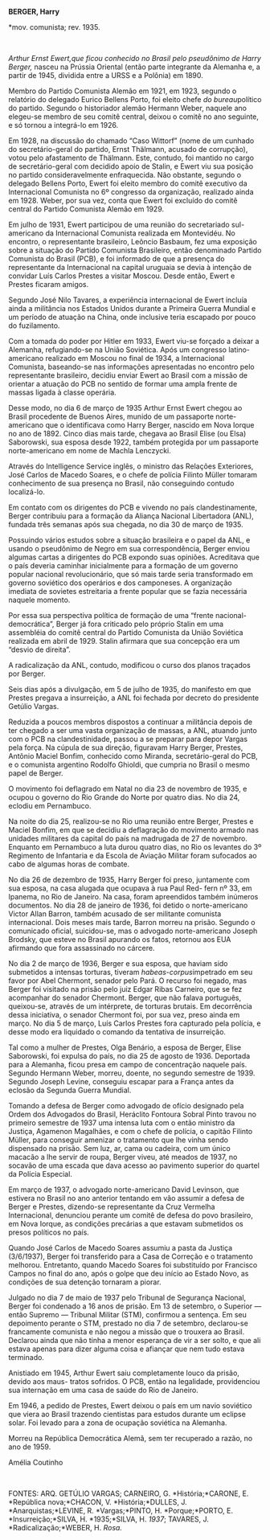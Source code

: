 **BERGER, Harry**

\*mov. comunista; rev. 1935.

 

*Arthur Ernst Ewert,*que ficou conhecido no Brasil pelo pseudônimo de
Harry Berger*,* nasceu na Prússia Oriental (então parte integrante da
Alemanha e, a partir de 1945, dividida entre a URSS e a Polônia) em
1890.

Membro do Partido Comunista Alemão em 1921, em 1923, segundo o relatório
do delegado Eurico Bellens Porto, foi eleito chefe *do bureau*político
do partido. Segundo o historiador alemão Hermann Weber, naquele ano
elegeu-se membro de seu comitê central, deixou o comitê no ano seguinte,
e só tornou a integrá-lo em 1926.

Em 1928, na discussão do chamado “Caso Wittorf” (nome de um cunhado do
secretário-geral do partido, Ernst Thälmann, acusado de corrupção),
votou pelo afastamento de Thälmann. Este, contudo, foi mantido no cargo
de secretário-geral com decidido apoio de Stalin, e Ewert viu sua
posição no partido consideravelmente enfraquecida. Não obstante, segundo
o delegado Bellens Porto, Ewert foi eleito membro do comitê executivo da
Internacional Comunista no 6º congresso da organização, realizado ainda
em 1928. Weber, por sua vez, conta que Ewert foi excluído do comitê
central do Partido Comunista Alemão em 1929.

Em julho de 1931, Ewert participou de uma reunião do secretariado
sul-americano da Internacional Comunista realizada em Montevidéu. No
encontro, o representante brasileiro, Leôncio Basbaum, fez uma exposição
sobre a situação do Partido Comunista Brasileiro, então denominado
Partido Comunista do Brasil (PCB), e foi informado de que a presença do
representante da Internacional na capital uruguaia se devia à intenção
de convidar Luís Carlos Prestes a visitar Moscou. Desde então, Ewert e
Prestes ficaram amigos.

Segundo José Nilo Tavares, a experiência internacional de Ewert incluía
ainda a militância nos Estados Unidos durante a Primeira Guerra Mundial
e um período de atuação na China, onde inclusive teria escapado por
pouco do fuzilamento.

Com a tomada do poder por Hitler em 1933, Ewert viu-se forçado a deixar
a Alemanha, refugiando-se na União Soviética. Após um congresso
latino-americano realizado em Moscou no final de 1934, a Internacional
Comunista, baseando-se nas informações apresentadas no encontro pelo
representante brasileiro, decidiu enviar Ewert ao Brasil com a missão de
orientar a atuação do PCB no sentido de formar uma ampla frente de
massas ligada à classe operária.

Desse modo, no dia 6 de março de 1935 Arthur Ernst Ewert chegou ao
Brasil procedente de Buenos Aires, munido de um passaporte
norte-americano que o identificava como Harry Berger, nascido em Nova
Iorque no ano de 1892. Cinco dias mais tarde, chegava ao Brasil Elise
(ou Elsa) Saborowski, sua esposa desde 1922, também protegida por um
passaporte norte-americano em nome de Machla Lenczycki.

Através do Intelligence Service inglês, o ministro das Relações
Exteriores, José Carlos de Macedo Soares, e o chefe de polícia Filinto
Müller tomaram conhecimento de sua presença no Brasil, não conseguindo
contudo localizá-lo.

Em contato com os dirigentes do PCB e vivendo no país clandestinamente,
Berger contribuiu para a formação da Aliança Nacional Libertadora (ANL),
fundada três semanas após sua chegada, no dia 30 de março de 1935.

Possuindo vários estudos sobre a situação brasileira e o papel da ANL, e
usando o pseudônimo de Negro em sua correspondência, Berger enviou
algumas cartas a dirigentes do PCB expondo suas opiniões. Acreditava que
o país deveria caminhar inicialmente para a formação de um governo
popular nacional revolucionário, que só mais tarde seria transformado em
governo soviético dos operários e dos camponeses. A organização imediata
de sovietes estreitaria a frente popular que se fazia necessária naquele
momento.

Por essa sua perspectiva política de formação de uma “frente
nacional-democrática”, Berger já fora criticado pelo próprio Stalin em
uma assembléia do comitê central do Partido Comunista da União Soviética
realizada em abril de 1929. Stalin afirmara que sua concepção era um
“desvio de direita”.

A radicalização da ANL, contudo, modificou o curso dos planos traçados
por Berger.

Seis dias após a divulgação, em 5 de julho de 1935, do manifesto em que
Prestes pregava a insurreição, a ANL foi fechada por decreto do
presidente Getúlio Vargas.

Reduzida a poucos membros dispostos a continuar a militância depois de
ter chegado a ser uma vasta organização de massas, a ANL, atuando junto
com o PCB na clandestinidade, passou a se preparar para depor Vargas
pela força. Na cúpula de sua direção, figuravam Harry Berger, Prestes,
Antônio Maciel Bonfim, conhecido como Miranda, secretário-geral do PCB,
e o comunista argentino Rodolfo Ghioldi, que cumpria no Brasil o mesmo
papel de Berger.

O movimento foi deflagrado em Natal no dia 23 de novembro de 1935, e
ocupou o governo do Rio Grande do Norte por quatro dias. No dia 24,
eclodiu em Pernambuco.

Na noite do dia 25, realizou-se no Rio uma reunião entre Berger, Prestes
e Maciel Bonfim, em que se decidiu a deflagração do movimento armado nas
unidades militares da capital do país na madrugada de 27 de novembro.
Enquanto em Pernambuco a luta durou quatro dias, no Rio os levantes do
3º Regimento de Infantaria e da Escola de Aviação Militar foram
sufocados ao cabo de algumas horas de combate.

No dia 26 de dezembro de 1935, Harry Berger foi preso, juntamente com
sua esposa, na casa alugada que ocupava à rua Paul Red- fern nº 33, em
Ipanema, no Rio de Janeiro. Na casa, foram apreendidos também inúmeros
documentos. No dia 28 de janeiro de 1936, foi detido o norte-americano
Victor Allan Barron, também acusado de ser militante comunista
internacional. Dois meses mais tarde, Barron morreu na prisão. Segundo o
comunicado oficial, suicidou-se, mas o advogado norte-americano Joseph
Brodsky, que esteve no Brasil apurando os fatos, retornou aos EUA
afirmando que fora assassinado no cárcere.

No dia 2 de março de 1936, Berger e sua esposa, que haviam sido
submetidos a intensas torturas, tiveram *habeas-corpus*impetrado em seu
favor por Abel Chermont, senador pelo Pará. O recurso foi negado, mas
Berger foi visitado na prisão pelo juiz Edgar Ribas Carneiro, que se fez
acompanhar do senador Chermont. Berger, que não falava português,
queixou-se, através de um intérprete, de torturas brutais. Em
decorrência dessa iniciativa, o senador Chermont foi, por sua vez, preso
ainda em março. No dia 5 de março, Luís Carlos Prestes fora capturado
pela polícia, e desse modo era liquidado o comando da tentativa de
insurreição.

Tal como a mulher de Prestes, Olga Benário, a esposa de Berger, Elise
Saborowski, foi expulsa do país, no dia 25 de agosto de 1936. Deportada
para a Alemanha, ficou presa em campo de concentração naquele país.
Segundo Hermann Weber, morreu, doente, no segundo semestre de 1939.
Segundo Joseph Levine, conseguiu escapar para a França antes da eclosão
da Segunda Guerra Mundial.

Tomando a defesa de Berger como advogado de ofício designado pela Ordem
dos Advogados do Brasil, Heráclito Fontoura Sobral Pinto travou no
primeiro semestre de 1937 uma intensa luta com o então ministro da
Justiça, Agamenon Magalhães, e com o chefe de polícia, o capitão Filinto
Müller, para conseguir amenizar o tratamento que lhe vinha sendo
dispensado na prisão. Sem luz, ar, cama ou cadeira, com um único macacão
a lhe servir de roupa, Berger viveu, até meados de 1937, no socavão de
uma escada que dava acesso ao pavimento superior do quartel da Polícia
Especial.

Em março de 1937, o advogado norte-americano David Levinson, que
estivera no Brasil no ano anterior tentando em vão assumir a defesa de
Berger e Prestes, dizendo-se representante da Cruz Vermelha
Internacional, denunciou perante um comitê de defesa do povo brasileiro,
em Nova Iorque, as condições precárias a que estavam submetidos os
presos políticos no país.

Quando José Carlos de Macedo Soares assumiu a pasta da Justiça
(3/6/1937), Berger foi transferido para a Casa de Correção e o
tratamento melhorou. Entretanto, quando Macedo Soares foi substituído
por Francisco Campos no final do ano, após o golpe que deu início ao
Estado Novo, as condições de sua detenção tornaram a piorar.

Julgado no dia 7 de maio de 1937 pelo Tribunal de Segurança Nacional,
Berger foi condenado a 16 anos de prisão. Em 13 de setembro, o Superior
— então Supremo — Tribunal Militar (STM), confirmou a sentença. Em seu
depoimento perante o STM, prestado no dia 7 de setembro, declarou-se
francamente comunista e não negou a missão que o trouxera ao Brasil.
Declarou ainda que não tinha a menor esperança de vir a ser solto, e que
ali estava apenas para dizer alguma coisa e afiançar que nem tudo estava
terminado.

Anistiado em 1945, Arthur Ewert saiu completamente louco da prisão,
devido aos maus- tratos sofridos. O PCB, então na legalidade,
providenciou sua internação em uma casa de saúde do Rio de Janeiro.

Em 1946, a pedido de Prestes, Ewert deixou o país em um navio soviético
que viera ao Brasil trazendo cientistas para estudos durante um eclipse
solar. Foi levado para a zona de ocupação soviética na Alemanha.

Morreu na República Democrática Alemã, sem ter recuperado a razão, no
ano de 1959.

Amélia Coutinho

 

FONTES: ARQ. GETÚLIO VARGAS; CARNEIRO, G. *História;*CARONE, E.
*República nova;*CHACON, V. *História;*DULLES, J. *Anarquistas;*LEVINE,
R. *Vargas;*PINTO, H. *Porque;*PORTO, E. *Insurreição;*SILVA, H.
*1935;*SILVA, H. *1937*; TAVARES, J. *Radicalização;*WEBER, H. *Rosa.*

 
